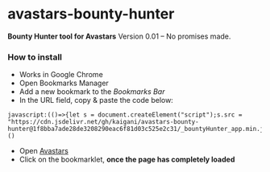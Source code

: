 # avastars-bounty-hunter
**Bounty Hunter tool for Avastars**
Version 0.01 – No promises made.

### How to install
- Works in Google Chrome
- Open Bookmarks Manager
- Add a new bookmark to the *Bookmarks Bar*
- In the URL field, copy & paste the code below:
```
javascript:(()=>{let s = document.createElement("script");s.src = "https://cdn.jsdelivr.net/gh/kaigani/avastars-bounty-hunter@1f8bba7ade28de3208290eac6f81d03c525e2c31/_bountyHunter_app.min.js";document.head.appendChild(s)})()
```
- Open [Avastars](https://avastars.io/)
- Click on the bookmarklet, **once the page has completely loaded**
